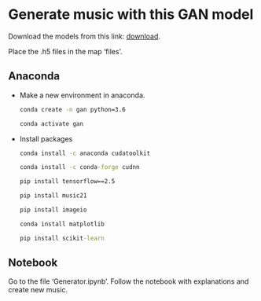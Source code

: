 # Generate music with this GAN model

Download the models from this link: [download](https://drive.google.com/drive/folders/10-S0SNllrL2Fub-Zz8szH9hTkeFeLZGL?usp=sharing).

Place the .h5 files in the map ‘files’.

## Anaconda

- Make a new environment in anaconda.

    ``` cmd
    conda create -n gan python=3.6
    ```

    ``` cmd
    conda activate gan 
    ```

- Install packages

    ``` cmd
    conda install -c anaconda cudatoolkit
    ```

    ``` cmd
    conda install -c conda-forge cudnn
    ```

    ``` cmd
    pip install tensorflow==2.5
    ```

    ``` cmd
    pip install music21
    ```

    ``` cmd
    pip install imageio
    ```

    ``` cmd
    conda install matplotlib
    ```

    ``` cmd
    pip install scikit-learn 
    ```

## Notebook

Go to the file ‘Generator.ipynb’. Follow the notebook with explanations and create new music.
